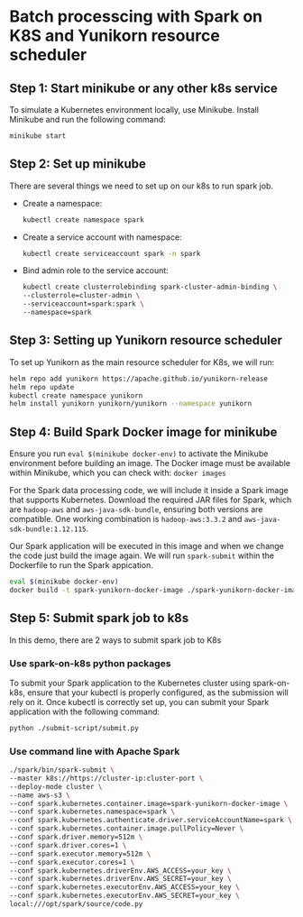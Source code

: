 # Batch processcing with Spark on K8S and Yunikorn resource scheduler

## Step 1: Start minikube or any other k8s service
To simulate a Kubernetes environment locally, use Minikube. Install Minikube and run the following command:
```sh
minikube start
```

## Step 2: Set up minikube
There are several things we need to set up on our k8s to run spark job.
- Create a namespace:  
  ```sh
  kubectl create namespace spark
  ```

- Create a service account with namespace:  
  ```sh
  kubectl create serviceaccount spark -n spark
  ```

- Bind admin role to the service account:    
  ```sh
  kubectl create clusterrolebinding spark-cluster-admin-binding \
  --clusterrole=cluster-admin \
  --serviceaccount=spark:spark \
  --namespace=spark
  ```

## Step 3: Setting up Yunikorn resource scheduler
To set up Yunikorn as the main resource scheduler for K8s, we will run:
```sh
helm repo add yunikorn https://apache.github.io/yunikorn-release
helm repo update
kubectl create namespace yunikorn
helm install yunikorn yunikorn/yunikorn --namespace yunikorn
```


## Step 4: Build Spark Docker image for minikube
Ensure you run ```eval $(minikube docker-env)``` to activate the Minikube environment before building an image. The Docker image must be available within Minikube, which you can check with: ```docker images```

For the Spark data processing code, we will include it inside a Spark image that supports Kubernetes. Download the required JAR files for Spark, which are ```hadoop-aws``` and ```aws-java-sdk-bundle```, ensuring both versions are compatible. One working combination is ```hadoop-aws:3.3.2``` and ```aws-java-sdk-bundle:1.12.115```.

Our Spark application will be executed in this image and when we change the code just build the image again. We will run ```spark-submit``` within the Dockerfile to run the Spark appication.

```sh
eval $(minikube docker-env)
docker build -t spark-yunikorn-docker-image ./spark-yunikorn-docker-image
```

## Step 5: Submit spark job to k8s
In this demo, there are 2 ways to submit spark job to K8s

### Use spark-on-k8s python packages
To submit your Spark application to the Kubernetes cluster using spark-on-k8s, ensure that your kubectl is properly configured, as the submission will rely on it. Once kubectl is correctly set up, you can submit your Spark application with the following command:
```sh
python ./submit-script/submit.py
```

### Use command line with Apache Spark
```sh
./spark/bin/spark-submit \
--master k8s://https://cluster-ip:cluster-port \
--deploy-mode cluster \
--name aws-s3 \
--conf spark.kubernetes.container.image=spark-yunikorn-docker-image \
--conf spark.kubernetes.namespace=spark \
--conf spark.kubernetes.authenticate.driver.serviceAccountName=spark \
--conf spark.kubernetes.container.image.pullPolicy=Never \
--conf spark.driver.memory=512m \
--conf spark.driver.cores=1 \
--conf spark.executor.memory=512m \
--conf spark.executor.cores=1 \
--conf spark.kubernetes.driverEnv.AWS_ACCESS=your_key \
--conf spark.kubernetes.driverEnv.AWS_SECRET=your_key \
--conf spark.kubernetes.executorEnv.AWS_ACCESS=your_key \
--conf spark.kubernetes.executorEnv.AWS_SECRET=your_key \
local:///opt/spark/source/code.py

```